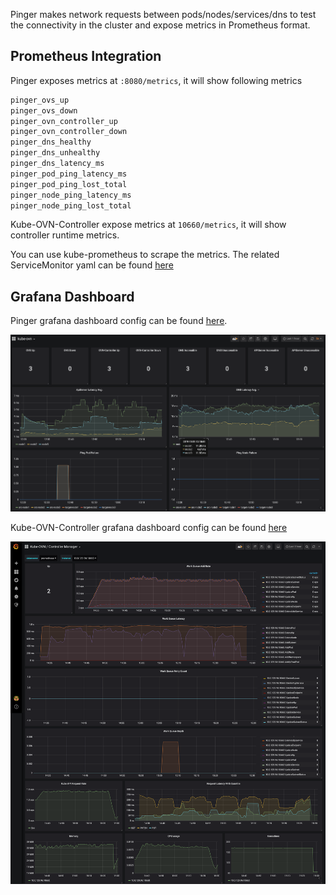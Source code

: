 Pinger makes network requests between pods/nodes/services/dns to test the connectivity in the cluster and expose metrics in Prometheus format.

## Prometheus Integration

Pinger exposes metrics at `:8080/metrics`, it will show following metrics

```bash
pinger_ovs_up
pinger_ovs_down
pinger_ovn_controller_up
pinger_ovn_controller_down
pinger_dns_healthy
pinger_dns_unhealthy
pinger_dns_latency_ms
pinger_pod_ping_latency_ms
pinger_pod_ping_lost_total
pinger_node_ping_latency_ms
pinger_node_ping_lost_total
```

Kube-OVN-Controller expose metrics at `10660/metrics`, it will show controller runtime metrics.

You can use kube-prometheus to scrape the metrics. The related ServiceMonitor yaml can be found [here](../dist/monitoring)

## Grafana Dashboard

Pinger grafana dashboard config can be found [here](../dist/monitoring/pinger-grafana.json).

![alt text](pinger-grafana.png "kube-ovn-pinger grafana dashboard")


Kube-OVN-Controller grafana dashboard config can be found [here](../dist/monitoring/controller-grafana.json)

![alt text](controller-grafana.png "kube-ovn-controller grafana dashboard")
